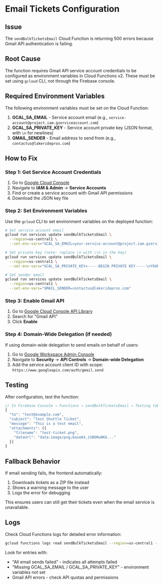 # Email Tickets Configuration

## Issue
The `sendBulkTicketsEmail` Cloud Function is returning 500 errors because Gmail API authentication is failing.

## Root Cause
The function requires Gmail API service account credentials to be configured as environment variables in Cloud Functions v2. These must be set using `gcloud` CLI, not through the Firebase console.

## Required Environment Variables

The following environment variables must be set on the Cloud Function:

1. **GCAL_SA_EMAIL** - Service account email (e.g., `service-account@project.iam.gserviceaccount.com`)
2. **GCAL_SA_PRIVATE_KEY** - Service account private key (JSON format, with `\n` for newlines)
3. **GMAIL_SENDER** - Email address to send from (e.g., `contactus@lakeridepros.com`)

## How to Fix

### Step 1: Get Service Account Credentials
1. Go to [Google Cloud Console](https://console.cloud.google.com)
2. Navigate to **IAM & Admin** → **Service Accounts**
3. Find or create a service account with Gmail API permissions
4. Download the JSON key file

### Step 2: Set Environment Variables
Use the `gcloud` CLI to set environment variables on the deployed function:

```bash
# Set service account email
gcloud run services update sendBulkTicketsEmail \
  --region=us-central1 \
  --set-env-vars="GCAL_SA_EMAIL=your-service-account@project.iam.gserviceaccount.com"

# Set private key (note: replace \n with \\n in the key)
gcloud run services update sendBulkTicketsEmail \
  --region=us-central1 \
  --set-env-vars="GCAL_SA_PRIVATE_KEY=-----BEGIN PRIVATE KEY-----\nYOUR_KEY_HERE\n-----END PRIVATE KEY-----"

# Set sender email
gcloud run services update sendBulkTicketsEmail \
  --region=us-central1 \
  --set-env-vars="GMAIL_SENDER=contactus@lakeridepros.com"
```

### Step 3: Enable Gmail API
1. Go to [Google Cloud Console API Library](https://console.cloud.google.com/apis/library)
2. Search for "Gmail API"
3. Click **Enable**

### Step 4: Domain-Wide Delegation (if needed)
If using domain-wide delegation to send emails on behalf of users:

1. Go to [Google Workspace Admin Console](https://admin.google.com)
2. Navigate to **Security** → **API Controls** → **Domain-wide Delegation**
3. Add the service account client ID with scope: `https://www.googleapis.com/auth/gmail.send`

## Testing
After configuration, test the function:

```javascript
// In Firebase Console → Functions → sendBulkTicketsEmail → Testing tab
{
  "to": "test@example.com",
  "subject": "Test Shuttle Ticket",
  "message": "This is a test email",
  "attachments": [{
    "filename": "test-ticket.png",
    "dataUrl": "data:image/png;base64,iVBORw0KG..."
  }]
}
```

## Fallback Behavior
If email sending fails, the frontend automatically:
1. Downloads tickets as a ZIP file instead
2. Shows a warning message to the user
3. Logs the error for debugging

This ensures users can still get their tickets even when the email service is unavailable.

## Logs
Check Cloud Functions logs for detailed error information:
```bash
gcloud functions logs read sendBulkTicketsEmail --region=us-central1 --limit=50
```

Look for entries with:
- "All email sends failed" - indicates all attempts failed
- "Missing GCAL_SA_EMAIL / GCAL_SA_PRIVATE_KEY" - environment variables not set
- Gmail API errors - check API quotas and permissions
